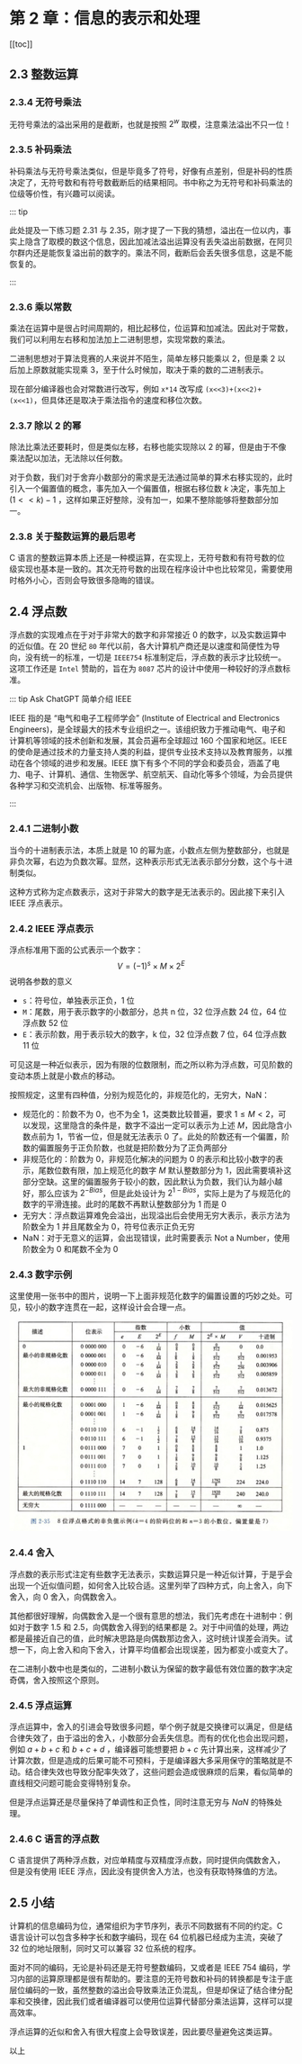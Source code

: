 # 第 2 章：信息的表示和处理

[[toc]]

## 2.3 整数运算

### 2.3.4 无符号乘法

无符号乘法的溢出采用的是截断，也就是按照 $2^w$ 取模，注意乘法溢出不只一位！

### 2.3.5 补码乘法

补码乘法与无符号乘法类似，但是毕竟多了符号，好像有点差别，但是补码的性质决定了，无符号数和有符号数截断后的结果相同。书中称之为无符号和补码乘法的位级等价性，有兴趣可以阅读。

::: tip

此处提及一下练习题 2.31 与 2.35，刚才提了一下我的猜想，溢出在一位以内，事实上隐含了取模的数这个信息，因此加减法溢出运算没有丢失溢出前数据，在阿贝尔群内还是能恢复溢出前的数字的。乘法不同，截断后会丢失很多信息，这是不能恢复的。

:::

### 2.3.6 乘以常数

乘法在运算中是很占时间周期的，相比起移位，位运算和加减法。因此对于常数，我们可以利用左右移和加法加上二进制思想，实现常数的乘法。

二进制思想对于算法竞赛的人来说并不陌生，简单左移只能乘以 2，但是乘 2 以后加上原数就能实现乘 3，至于什么时候加，取决于乘的数的二进制表示。

现在部分编译器也会对常数进行改写，例如 `x*14` 改写成 `(x<<3)+(x<<2)+(x<<1)`，但具体还是取决于乘法指令的速度和移位次数。

### 2.3.7 除以 2 的幂

除法比乘法还要耗时，但是类似左移，右移也能实现除以 2 的幂，但是由于不像乘法配以加法，无法除以任何数。

对于负数，我们对于舍弃小数部分的需求是无法通过简单的算术右移实现的，此时引入一个偏置值的概念，事先加入一个偏置值，根据右移位数 $k$ 决定，事先加上 $(1<<k) - 1$ ，这样如果正好整除，没有加一，如果不整除能够将整数部分加一。

### 2.3.8 关于整数运算的最后思考

C 语言的整数运算本质上还是一种模运算，在实现上，无符号数和有符号数的位级实现也基本是一致的。其次无符号数的出现在程序设计中也比较常见，需要使用时格外小心，否则会导致很多隐晦的错误。

## 2.4 浮点数

浮点数的实现难点在于对于非常大的数字和非常接近 $0$ 的数字，以及实数运算中的近似值。在 $20$ 世纪 `80` 年代以前，各大计算机产商还是以速度和简便性为导向，没有统一的标准，一切是 `IEEE754` 标准制定后，浮点数的表示才比较统一。这项工作还是 `Intel` 赞助的，旨在为 `8087` 芯片的设计中使用一种较好的浮点数标准。

::: tip Ask ChatGPT 简单介绍 IEEE

IEEE 指的是 “电气和电子工程师学会” (Institute of Electrical and Electronics Engineers)，是全球最大的技术专业组织之一。该组织致力于推动电气、电子和计算机等领域的技术创新和发展，其会员遍布全球超过 160 个国家和地区。IEEE 的使命是通过技术的力量支持人类的利益，提供专业技术支持以及教育服务，以推动在各个领域的进步和发展。IEEE 旗下有多个不同的学会和委员会，涵盖了电力、电子、计算机、通信、生物医学、航空航天、自动化等多个领域，为会员提供各种学习和交流机会、出版物、标准等服务。

:::

### 2.4.1 二进制小数

当今的十进制表示法，本质上就是 $10$ 的幂为底，小数点左侧为整数部分，也就是非负次幂，右边为负数次幂。显然，这种表示形式无法表示部分分数，这个与十进制类似。

这种方式称为定点数表示，这对于非常大的数字是无法表示的。因此接下来引入 IEEE 浮点表示。

### 2.4.2 IEEE 浮点表示

浮点标准用下面的公式表示一个数字：
$$
V=(-1)^s \times M \times 2^E
$$
说明各参数的意义

- `s`：符号位，单独表示正负，1 位
- `M`：尾数，用于表示数字的小数部分，总共 n 位，32 位浮点数 24 位，64 位浮点数 52 位
- `E`：表示阶数，用于表示较大的数字，k 位，32 位浮点数 7 位，64 位浮点数 11 位

可见这是一种近似表示，因为有限的位数限制，而之所以称为浮点数，可见阶数的变动本质上就是小数点的移动。

按照规定，这里有四种值，分别为规范化的，非规范化的，无穷大，NaN：

- 规范化的：阶数不为 0，也不为全 1，这类数比较普遍，要求 $1 \leq M \lt 2$，可以发现，这里隐含的条件是，数字不溢出一定可以表示为上述 $M$，因此隐含小数点前为 1，节省一位，但是就无法表示 0 了。此处的阶数还有一个偏置，阶数的偏置服务于正负阶数，也就是把阶数分为了正负两部分
- 非规范化的：阶数为 0，非规范化解决的问题为 0 的表示和比较小数字的表示，尾数位数有限，加上规范化的数字 $M$ 默认整数部分为 1，因此需要填补这部分空缺。这里的偏置服务于较小的数，因此默认为负数，我们认为越小越好，那么应该为 $2^{-Bias}$，但是此处设计为 $2^{1-Bias}$，实际上是为了与规范化的数字的平滑连接。此时的尾数不再默认整数部分为 1 而是 0
- 无穷大：浮点数运算难免会溢出，出现溢出后会使用无穷大表示，表示方法为阶数全为 1 并且尾数全为 0，符号位表示正负无穷
- NaN：对于无意义的运算，会出现错误，此时需要表示 Not a Number，使用阶数全为 0 和尾数不全为 0

### 2.4.3 数字示例

这里使用一张书中的图片，说明一下上面非规范化数字的偏置设置的巧妙之处。可见，较小的数字连贯在一起，这样设计会合理一点。

![ieee-number-example](./img/ieee-number-example.jpeg)

### 2.4.4 舍入

浮点数的表示形式注定有些数字无法表示，实数运算只是一种近似计算，于是乎会出现一个近似值问题，如何舍入比较合适。这里列举了四种方式，向上舍入，向下舍入，向 0 舍入，向偶数舍入。

其他都很好理解，向偶数舍入是一个很有意思的想法，我们先考虑在十进制中：例如对于数字 1.5 和 2.5，向偶数舍入得到的结果都是 2。对于中间值的处理，两边都是最接近自己的值，此时解决思路是向偶数那边舍入，这时统计误差会消失。试想一下，向上舍入和向下舍入，计算平均值都会出现误差，因为都变小或变大了。

在二进制小数中也是类似的，二进制小数认为保留的数字最低有效位置的数字决定奇偶，舍入按照这个原则。

### 2.4.5 浮点运算

浮点运算中，舍入的引进会导致很多问题，举个例子就是交换律可以满足，但是结合律失效了，由于溢出的舍入，小数部分会丢失信息。而有的优化也会出现问题，例如 $a+b+c$ 和 $b+c+d$ ，编译器可能想要把 $b+c$ 先计算出来，这样减少了计算次数，但是造成的后果可能不可预料，于是编译器大多采用保守的策略就是不动。结合律失效也导致分配率失效了，这些问题会造成很麻烦的后果，看似简单的直线相交问题可能会变得特别复杂。

但是浮点运算还是尽量保持了单调性和正负性，同时注意无穷与 $NaN$ 的特殊处理。

### 2.4.6 C 语言的浮点数

C 语言提供了两种浮点数，对应单精度与双精度浮点数，同时提供向偶数舍入，但是没有使用 IEEE 浮点，因此没有提供舍入方法，也没有获取特殊值的方法。

## 2.5 小结

计算机的信息编码为位，通常组织为字节序列，表示不同数据有不同的约定。C 语言设计可以包含多种字长和数字编码，现在 64 位机器已经成为主流，突破了 32 位的地址限制，同时又可以兼容 32 位系统的程序。

面对不同的编码，无论是补码还是无符号整数编码，又或者是 IEEE 754 编码，学习内部的运算原理都是很有帮助的。要注意的无符号数和补码的转换都是专注于底层位编码的一致，虽然整数的溢出会导致乘法正负混乱，但是却保证了结合律分配率和交换律，因此我们或者编译器可以使用位运算代替部分乘法运算，这样可以提高效率。

浮点运算的近似和舍入有很大程度上会导致误差，因此要尽量避免这类运算。

以上